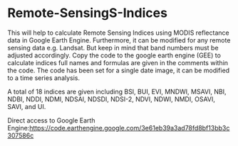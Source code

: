 # Remote-SensingS-Indices
This will help to calculate Remote Sensing Indices using MODIS reflectance data in Google Earth Engine. 
Furthermore, it can be modified for any remote sensing data e.g. Landsat. But keep in mind that band numbers must be adjusted accordingly.
Copy the code to the google earth engine (GEE) to calculate indices full names and formulas are given in the comments within the code.
The code has been set for a single date image, it can be modified to a time series analysis. 

A total of 18 indices are given including BSI, BUI, EVI, MNDWI, MSAVI, NBI, NDBI, NDDI, NDMI, NDSAI, NDSDI, NDSI-2, NDVI, NDWI, NMDI, OSAVI, SAVI, and UI.

Direct access to Google Earth Engine:https://code.earthengine.google.com/3e61eb39a3ad78fd8bf13bb3c307586c
